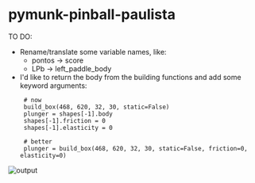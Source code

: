 # pymunk-pinball-paulista

TO DO:
- Rename/translate some variable names, like:
  * pontos -> score
  * LPb -> left_paddle_body
- I'd like to return the body from the building functions and add some keyword arguments:
   ```
    # now
    build_box(468, 620, 32, 30, static=False)
    plunger = shapes[-1].body
    shapes[-1].friction = 0
    shapes[-1].elasticity = 0 
   
    # better
    plunger = build_box(468, 620, 32, 30, static=False, friction=0, elasticity=0)
   
   ```


![output](https://user-images.githubusercontent.com/3694604/174443509-0e8fa474-2ced-461c-93a8-ac64ccb1699a.gif)
